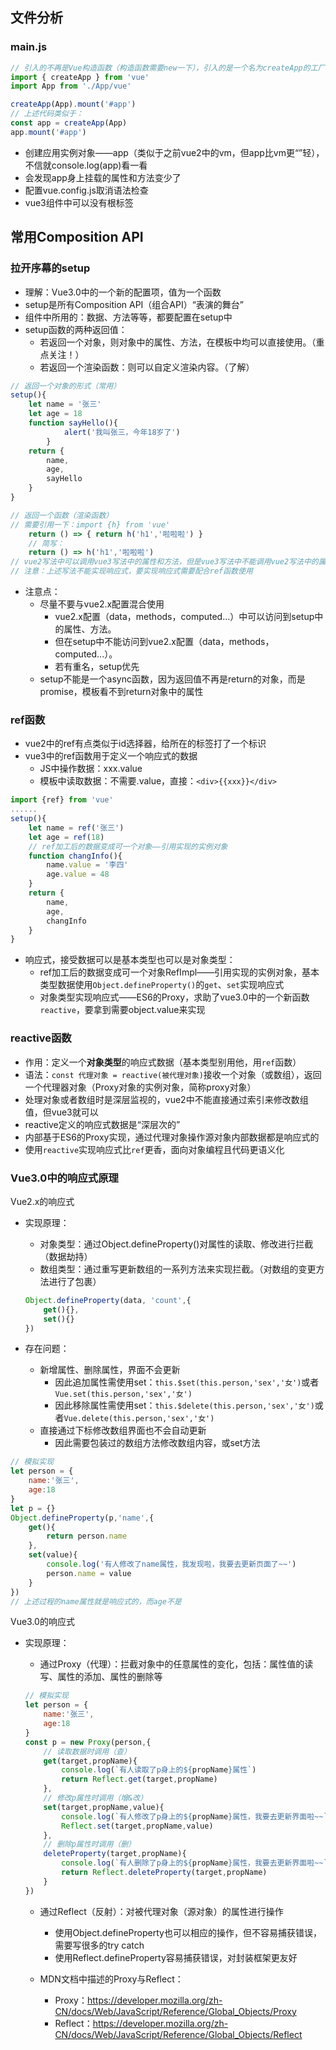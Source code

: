 ## 文件分析

### main.js

```js
// 引入的不再是Vue构造函数（构造函数需要new一下），引入的是一个名为createApp的工厂函数（直接调用）
import { createApp } from 'vue'
import App from './App/vue'

createApp(App).mount('#app')
// 上述代码类似于：
const app = createApp(App)
app.mount('#app')
```

+ 创建应用实例对象——app（类似于之前vue2中的vm，但app比vm更“”轻），不信就console.log(app)看一看
+ 会发现app身上挂载的属性和方法变少了
+ 配置vue.config.js取消语法检查
+ vue3组件中可以没有根标签

## 常用Composition API

### 拉开序幕的setup

+ 理解：Vue3.0中的一个新的配置项，值为一个函数
+ setup是所有Composition API（组合API）“表演的舞台”
+ 组件中所用的：数据、方法等等，都要配置在setup中
+ setup函数的两种返回值：
  + 若返回一个对象，则对象中的属性、方法，在模板中均可以直接使用。（重点关注！）
  + 若返回一个渲染函数：则可以自定义渲染内容。（了解）

```js
// 返回一个对象的形式（常用）
setup(){
    let name = '张三'
    let age = 18
    function sayHello(){
            alert('我叫张三，今年18岁了')
        }
    return {
        name,
        age,
        sayHello
    }
}

// 返回一个函数（渲染函数）
// 需要引用一下：import {h} from 'vue'
    return () => { return h('h1','啦啦啦') }
    // 简写：
    return () => h('h1','啦啦啦')
// vue2写法中可以调用vue3写法中的属性和方法，但是vue3写法中不能调用vue2写法中的属性和方法，因此不要混用
// 注意：上述写法不能实现响应式，要实现响应式需要配合ref函数使用
```

+ 注意点：
  + 尽量不要与vue2.x配置混合使用
    + vue2.x配置（data，methods，computed...）中可以访问到setup中的属性、方法。
    + 但在setup中不能访问到vue2.x配置（data，methods，computed...）。
    + 若有重名，setup优先
  + setup不能是一个async函数，因为返回值不再是return的对象，而是promise，模板看不到return对象中的属性

### ref函数

+ vue2中的ref有点类似于id选择器，给所在的标签打了一个标识
+ vue3中的ref函数用于定义一个响应式的数据
  + JS中操作数据：xxx.value
  + 模板中读取数据：不需要.value，直接：`<div>{{xxx}}</div>`

```js
import {ref} from 'vue'
......
setup(){
    let name = ref('张三')
    let age = ref(18)
    // ref加工后的数据变成可一个对象——引用实现的实例对象
    function changInfo(){
        name.value = '李四'
        age.value = 48
    }
    return {
        name,
        age,
        changInfo
    }
}
```

+ 响应式，接受数据可以是基本类型也可以是对象类型：
  + ref加工后的数据变成可一个对象RefImpl——引用实现的实例对象，基本类型数据使用`Object.defineProperty()`的`get`、`set`实现响应式
  + 对象类型实现响应式——ES6的Proxy，求助了vue3.0中的一个新函数`reactive`，要拿到需要object.value来实现

### reactive函数

+ 作用：定义一个**对象类型**的响应式数据（基本类型别用他，用`ref`函数）
+ 语法：`const 代理对象 = reactive(被代理对象)`接收一个对象（或数组），返回一个代理器对象（Proxy对象的实例对象，简称proxy对象）
+ 处理对象或者数组时是深层监视的，vue2中不能直接通过索引来修改数组值，但vue3就可以
+ reactive定义的响应式数据是“深层次的”
+ 内部基于ES6的Proxy实现，通过代理对象操作源对象内部数据都是响应式的
+ 使用`reactive`实现响应式比`ref`更香，面向对象编程且代码更语义化

### Vue3.0中的响应式原理

Vue2.x的响应式

+ 实现原理：

  + 对象类型：通过Object.defineProperty()对属性的读取、修改进行拦截（数据劫持）
  + 数组类型：通过重写更新数组的一系列方法来实现拦截。（对数组的变更方法进行了包裹）

  ```js
  Object.defineProperty(data, 'count',{
      get(){},
      set(){}
  })
  ```

+ 存在问题：

  + 新增属性、删除属性，界面不会更新
    + 因此追加属性需使用set：`this.$set(this.person,'sex','女')`或者`Vue.set(this.person,'sex','女')`
    + 因此移除属性需使用set：`this.$delete(this.person,'sex','女')`或者`Vue.delete(this.person,'sex','女')`
  + 直接通过下标修改数组界面也不会自动更新
    + 因此需要包装过的数组方法修改数组内容，或set方法

```js
// 模拟实现
let person = {
    name:'张三',
    age:18
}
let p = {}
Object.defineProperty(p,'name',{
    get(){
        return person.name
    },
    set(value){
        console.log('有人修改了name属性，我发现啦，我要去更新页面了~~')
        person.name = value
    }
})
// 上述过程的name属性就是响应式的，而age不是
```

Vue3.0的响应式

+ 实现原理：

  + 通过Proxy（代理）：拦截对象中的任意属性的变化，包括：属性值的读写、属性的添加、属性的删除等

  ```js
  // 模拟实现
  let person = {
      name:'张三',
      age:18
  }
  const p = new Proxy(person,{
      // 读取数据时调用（查）
      get(target,propName){
          console.log(`有人读取了p身上的${propName}属性`)
          return Reflect.get(target,propName)
      },
      // 修改p属性时调用（增&改）
      set(target,propName,value){
          console.log(`有人修改了p身上的${propName}属性，我要去更新界面啦~~`)
          Reflect.set(target,propName,value)
      },
      // 删除p属性时调用（删）
      deleteProperty(target,propName){
          console.log(`有人删除了p身上的${propName}属性，我要去更新界面啦~~`)
          return Reflect.deleteProperty(target,propName)
      }
  })
  ```

  

  + 通过Reflect（反射）：对被代理对象（源对象）的属性进行操作
    + 使用Object.defineProperty也可以相应的操作，但不容易捕获错误，需要写很多的try catch
    + 使用Reflect.defineProperty容易捕获错误，对封装框架更友好

  + MDN文档中描述的Proxy与Reflect：
    + Proxy：https://developer.mozilla.org/zh-CN/docs/Web/JavaScript/Reference/Global_Objects/Proxy
    + Reflect：https://developer.mozilla.org/zh-CN/docs/Web/JavaScript/Reference/Global_Objects/Reflect
